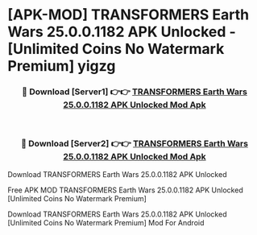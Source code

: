 # [APK-MOD] TRANSFORMERS  Earth Wars 25.0.0.1182 APK Unlocked - [Unlimited Coins No Watermark Premium] yigzg



<div align="center">
<h3>🔴 Download [Server1] 👉👉 <a href="https://momento.my/?title=TRANSFORMERS__Earth_Wars_25.0.0.1182_APK_Unlocked">TRANSFORMERS  Earth Wars 25.0.0.1182 APK Unlocked Mod Apk</a></h3><br>

<h3>🔴 Download [Server2] 👉👉 <a href="https://momento.my/?title=TRANSFORMERS__Earth_Wars_25.0.0.1182_APK_Unlocked">TRANSFORMERS  Earth Wars 25.0.0.1182 APK Unlocked Mod Apk</a></h3>
</div>



Download TRANSFORMERS  Earth Wars 25.0.0.1182 APK Unlocked 

Free APK MOD TRANSFORMERS  Earth Wars 25.0.0.1182 APK Unlocked [Unlimited Coins No Watermark Premium]

Download TRANSFORMERS  Earth Wars 25.0.0.1182 APK Unlocked [Unlimited Coins No Watermark Premium] Mod For Android
